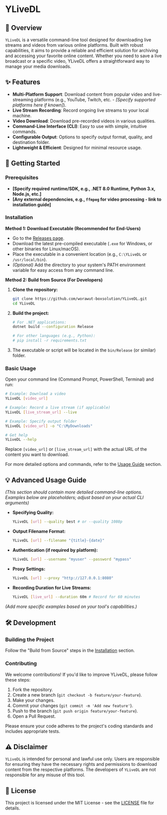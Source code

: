 # YLiveDL

[](https://opensource.org/licenses/MIT)
[](https://www.google.com/search?q=https://github.com/worawut-boxsolution/YLiveDL/actions)
[](https://www.google.com/search?q=https://github.com/worawut-boxsolution/YLiveDL/stargazers)

## 🌟 Overview

`YLiveDL` is a versatile command-line tool designed for downloading live streams and videos from various online platforms. Built with robust capabilities, it aims to provide a reliable and efficient solution for archiving and accessing your favorite online content. Whether you need to save a live broadcast or a specific video, YLiveDL offers a straightforward way to manage your media downloads.

## ✨ Features

  * **Multi-Platform Support**: Download content from popular video and live-streaming platforms (e.g., YouTube, Twitch, etc. - *[Specify supported platforms here if known]*).
  * **Live Stream Recording**: Record ongoing live streams to your local machine.
  * **Video Download**: Download pre-recorded videos in various qualities.
  * **Command-Line Interface (CLI)**: Easy to use with simple, intuitive commands.
  * **Configurable Output**: Options to specify output format, quality, and destination folder.
  * **Lightweight & Efficient**: Designed for minimal resource usage.

## 🚀 Getting Started

### Prerequisites

  * **[Specify required runtime/SDK, e.g., .NET 8.0 Runtime, Python 3.x, Node.js, etc.]**
  * **[Any external dependencies, e.g., `ffmpeg` for video processing - link to installation guide]**

### Installation

**Method 1: Download Executable (Recommended for End-Users)**

  * Go to the [Releases page](https://www.google.com/search?q=https://github.com/worawut-boxsolution/YLiveDL/releases).
  * Download the latest pre-compiled executable (`.exe` for Windows, or other binaries for Linux/macOS).
  * Place the executable in a convenient location (e.g., `C:\YLiveDL` or `/usr/local/bin`).
  * *(Optional)* Add the directory to your system's PATH environment variable for easy access from any command line.

**Method 2: Build from Source (For Developers)**

1.  **Clone the repository:**
    ```bash
    git clone https://github.com/worawut-boxsolution/YLiveDL.git
    cd YLiveDL
    ```
2.  **Build the project:**
    ```bash
    # For .NET applications:
    dotnet build --configuration Release

    # For other languages (e.g., Python):
    # pip install -r requirements.txt
    ```
3.  The executable or script will be located in the `bin/Release` (or similar) folder.

### Basic Usage

Open your command line (Command Prompt, PowerShell, Terminal) and run:

```bash
# Example: Download a video
YLiveDL [video_url]

# Example: Record a live stream (if applicable)
YLiveDL [live_stream_url] --live

# Example: Specify output folder
YLiveDL [video_url] -o "C:\MyDownloads"

# Get help
YLiveDL --help
```

Replace `[video_url]` or `[live_stream_url]` with the actual URL of the content you want to download.

For more detailed options and commands, refer to the [Usage Guide](https://www.google.com/search?q=%23-usage-guide) section.

## 💡 Advanced Usage Guide

*(This section should contain more detailed command-line options. Examples below are placeholders; adjust based on your actual CLI arguments)*

  * **Specifying Quality:**
    ```bash
    YLiveDL [url] --quality best # or --quality 1080p
    ```
  * **Output Filename Format:**
    ```bash
    YLiveDL [url] --filename "{title}-{date}"
    ```
  * **Authentication (if required by platform):**
    ```bash
    YLiveDL [url] --username "myuser" --password "mypass"
    ```
  * **Proxy Settings:**
    ```bash
    YLiveDL [url] --proxy "http://127.0.0.1:8080"
    ```
  * **Recording Duration for Live Streams:**
    ```bash
    YLiveDL [live_url] --duration 60m # Record for 60 minutes
    ```

*(Add more specific examples based on your tool's capabilities.)*

## 🛠️ Development

### Building the Project

Follow the "Build from Source" steps in the [Installation](https://www.google.com/search?q=%23installation) section.

### Contributing

We welcome contributions\! If you'd like to improve YLiveDL, please follow these steps:

1.  Fork the repository.
2.  Create a new branch (`git checkout -b feature/your-feature`).
3.  Make your changes.
4.  Commit your changes (`git commit -m 'Add new feature'`).
5.  Push to the branch (`git push origin feature/your-feature`).
6.  Open a Pull Request.

Please ensure your code adheres to the project's coding standards and includes appropriate tests.

## ⚠️ Disclaimer

`YLiveDL` is intended for personal and lawful use only. Users are responsible for ensuring they have the necessary rights and permissions to download content from the respective platforms. The developers of `YLiveDL` are not responsible for any misuse of this tool.

## 📄 License

This project is licensed under the MIT License - see the [LICENSE](https://www.google.com/search?q=LICENSE) file for details.

 
